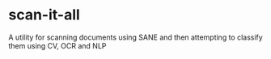 # scan-it-all
A utility for scanning documents using SANE and then attempting to classify them using CV, OCR and NLP
